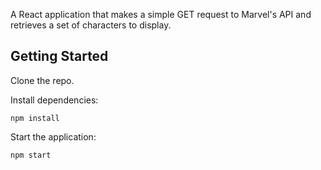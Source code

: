 A React application that makes a simple GET request to Marvel's API and retrieves a set of characters to display.

## Getting Started

Clone the repo.

Install dependencies:

```
npm install
```

Start the application:

```
npm start
```
